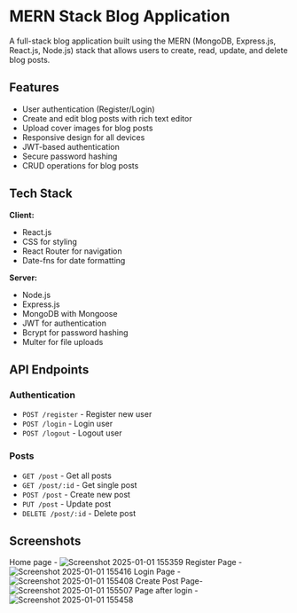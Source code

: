 # MERN Stack Blog Application

A full-stack blog application built using the MERN (MongoDB, Express.js, React.js, Node.js) stack that allows users to create, read, update, and delete blog posts.

## Features

- User authentication (Register/Login)
- Create and edit blog posts with rich text editor
- Upload cover images for blog posts
- Responsive design for all devices
- JWT-based authentication
- Secure password hashing
- CRUD operations for blog posts

## Tech Stack

**Client:** 
- React.js
- CSS for styling
- React Router for navigation
- Date-fns for date formatting

**Server:** 
- Node.js
- Express.js
- MongoDB with Mongoose
- JWT for authentication
- Bcrypt for password hashing
- Multer for file uploads

## API Endpoints

### Authentication
- `POST /register` - Register new user
- `POST /login` - Login user
- `POST /logout` - Logout user

### Posts
- `GET /post` - Get all posts
- `GET /post/:id` - Get single post
- `POST /post` - Create new post
- `PUT /post` - Update post
- `DELETE /post/:id` - Delete post

## Screenshots

Home page - ![Screenshot 2025-01-01 155359](https://github.com/user-attachments/assets/fb0accc2-06ab-4dab-a038-465a3363cd94)
Register Page - ![Screenshot 2025-01-01 155416](https://github.com/user-attachments/assets/62347bf4-6a6b-4367-b4bb-16022e48c672)
Login Page - ![Screenshot 2025-01-01 155408](https://github.com/user-attachments/assets/7cfc669d-0abf-412e-a256-0b8250b22e9b)
Create Post Page- ![Screenshot 2025-01-01 155507](https://github.com/user-attachments/assets/6084080d-39a4-46f9-9f94-399c4fec8096)
Page after login - ![Screenshot 2025-01-01 155458](https://github.com/user-attachments/assets/3049f371-e808-489c-9e70-c83b4914c944)



